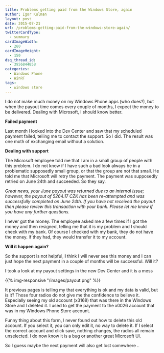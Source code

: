 ```yaml
---
title: Problems getting paid from the Windows Store, again
author: Igor Kulman
layout: post
date: 2015-07-21
url: /problems-getting-paid-from-the-windows-store-again/
twitterCardType:
  - summary
cardImageWidth:
  - 280
cardImageHeight:
  - 150
dsq_thread_id:
  - 3956844858
categories:
  - Windows Phone
  - WinRT
tags:
  - windows store
---
```

I do not make much money on my Windows Phone apps (who does?), but when the payout time comes every couple of months, I expect the money to be delivered. Dealing with Microsoft, I should know better. 

**Failed payment**

Last month I looked into the Dev Center and saw that my scheduled payment failed, telling me to contact the support. So I did. The result was one moth of exchanging email without a solution.

**Dealing with support**

The Microsoft employee told me that I am in a small group of people with this problem. I do not know if I have such a bad look always be in a problematic supposedly small group, or that the group are not that small. He told me that Microsoft will retry the payment. The payment was supposedly retried on June 24th and succeeded. So they say. 

_Great news, your June payout was returned due to an internal issue; however, the payout of 5264.17 CZK has been re-attempted and was successfully completed on June 24th. If you have not received the payout then please review this transaction with your bank. Please let me know if you have any further questions._

I never got the money. The employee asked me a few times if I got the money and then resigned, telling me that it is my problem and I should check with my bank. Of course I checked with my bank, they do not have the money. If they had, they would transfer it to my account.

**Will it happen again?**

So the support is not helpful, I think I will never see this money and I can just hope the next payment in a couple of months will be successful. Will it?

I took a look at my payout settings in the new Dev Center and it is a mess

{{% img-responsive "/images/payout.png" %}}

It previous pages is telling my that everything is ok and my data is valid, but is it? Those four radios do not give me the confidence to believe it. Especially seeing my old account (x3168) that was there in the Windows Store and I deleted it. I used to get the payment to the x0026 account that was in my Windows Phone Store account. 

Funny thing about this form, I never found out how to delete this old account. If you select it, you can only edit it, no way to delete it. If I select the correct account and click save, nothing changes, the radios all remain unselected. I do now know it is a bug or another great Microsoft UI. 

So I guess maybe the next payment will also get lost somewhere ..